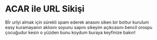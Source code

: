 # ACAR ile URL Sikişi
Bİr urlyi almak için sürekli spam ederek anasını siken bir bottur kurulum easy kuramayanın aklısını soyunu sapını sikeyim açıkcasını bencil orospu çocuğudur kesin o yüzden bunu koydum buraya keyfinize bakın!
